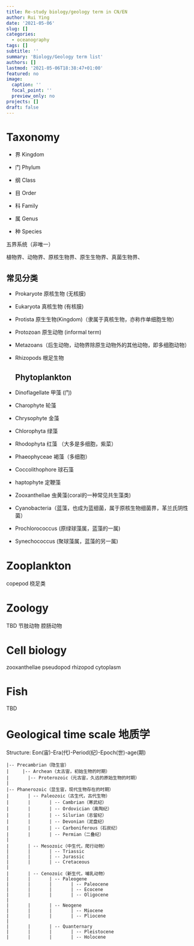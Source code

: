 ```yaml
---
title: Re-study biology/geology term in CN/EN
author: Rui Ying
date: '2021-05-06'
slug: []
categories:
  - oceanography
tags: []
subtitle: ''
summary: 'Biology/Geology term list'
authors: []
lastmod: '2021-05-06T18:38:47+01:00'
featured: no
image:
  caption: ''
  focal_point: ''
  preview_only: no
projects: []
draft: false
---
```


# Taxonomy
- 界 Kingdom

- 门 Phylum

- 纲 Class

- 目 Order

- 科 Family

- 属 Genus

- 种 Species

  

五界系统（非唯一）

植物界、动物界、原核生物界、原生生物界、真菌生物界、



## 常见分类

- Prokaryote 原核生物 (无核膜)

- Eukaryota 真核生物 (有核膜)

- Protista 原生生物(Kingdom)（隶属于真核生物，亦称作单细胞生物）

- Protozoan 原生动物 (informal term)

- Metazoans（后生动物，动物界除原生动物外的其他动物，即多细胞动物）

- Rhizopods 根足生物

  

  ## Phytoplankton

- Dinoflagellate 甲藻 (门)
- Charophyte 轮藻
- Chrysophyte 金藻
- Chlorophyta 绿藻
- Rhodophyta 红藻 （大多是多细胞，紫菜）
- Phaeophyceae 褐藻（多细胞）
- Coccolithophore 球石藻
- haptophyte 定鞭藻
- Zooxanthellae 虫黄藻(coral的一种常见共生藻类)
- Cyanobacteria（蓝藻，也成为蓝细菌，属于原核生物细菌界，革兰氏阴性菌）

- Prochlorococcus (原绿球藻属，蓝藻的一属)
- Synechococcus (聚球藻属，蓝藻的另一属)



# Zooplankton

copepod 桡足类



# Zoology
TBD
节肢动物
腔肠动物



# Cell biology
zooxanthellae
pseudopod
rhizopod
cytoplasm


# Fish
TBD

# Geological time scale 地质学

Structure: Eon(宙)-Era(代)-Period(纪)-Epoch(世)-age(期)

```
|-- Precambrian（隐生宙）
|	  |-- Archean（太古宙，初始生物的时期）
|		|-- Proterozoic（元古宙，久远的原始生物的时期）
|
|-- Phanerozoic（显生宙，现代生物存在的时期）
|		| -- Paleozoic（古生代，古代生物）
|		|		| -- Cambrian（寒武纪）
|		|		| -- Ordovician（奥陶纪）
|		|		| -- Silurian（志留纪）
|		|		| -- Devonian（泥盘纪）
|		|		| -- Carboniferous（石炭纪）
|		|		| -- Permian（二叠纪）
|
|		| -- Mesozoic（中生代，爬行动物）
|		|		| -- Triassic
|		|		| -- Jurassic
|		|		| -- Cretaceous
|
|		| -- Cenozoic（新生代，哺乳动物）
|		|		| -- Paleogene
|		|		|		| -- Paleocene
|		|		|		| -- Ecocene
|		|		|		| -- Oligocene
|
|		|		| -- Neogene
|		|		|		| -- Miocene
|		|		|		| -- Pliocene
|
|		|		| -- Quanternary
|		|		|		| -- Pleistocene
|		|		|		| -- Holocene
```















